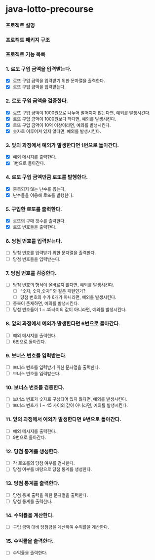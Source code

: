 # java-lotto-precourse
### 프로젝트 설명

### 프로젝트 패키지 구조

### 프로젝트 기능 목록

### 1. 로또 구입 금액을 입력받는다.

- [x]  로또 구입 금액을 입력받기 위한 문자열을 출력한다.
- [x]  로또 구입 금액을 입력받는다.

### 2. 로또 구입 금액을 검증한다.

- [x]  로또 구입 금액이 1000원으로 나누어 떨어지지 않는다면, 예외를 발생시킨다.
- [x]  로또 구입 금액이 1000원보다 작다면, 예외를 발생시킨다.
- [x]  로또 구입 금액이 10억 이상이라면, 예외를 발생시킨다.
- [x]  숫자로 이루어져 있지 않다면, 예외를 발생시킨다.

### 3. 앞의 과정에서 예외가 발생한다면 1번으로 돌아간다.

- [x]  예외 메시지를 출력한다.
- [x]  1번으로 돌아간다.

### 4. 로또 구입 금액만큼 로또를 발행한다.

- [x]  중복되지 않는 난수를 뽑는다.
- [x]  난수들을 이용해 로또를 발행한다.

### 5.  구입한 로또를 출력한다.

- [x]  로또의 구매 갯수를 출력한다.
- [x]  로또 번호들을 출력한다.

### 6. 당첨 번호를 입력받는다.

- [ ]  당첨 번호를 입력받기 위한 문자열을 출력한다.
- [ ]  당첨 번호들을 입력받는다.

### 7. 당첨 번호를 검증한다.

- [ ]  당첨 번호의 형식이 올바르지 않다면, 예외를 발생시킨다.
   - [ ]  “숫자, 숫자,숫자” 와 같은 패턴인가?
   - [ ]  당첨 번호의 수가 6개가 아니라면, 예외를 발생시킨다.
- [ ]  중복이 존재하면, 예외를 발생시킨다.
- [ ]  당첨 번호들이 1 ~ 45사이의 값이 아니라면, 예외를 발생시킨다.

### 8. 앞의 과정에서 예외가 발생한다면 6번으로 돌아간다.

- [ ]  예외 메시지를 출력한다.
- [ ]  6번으로 돌아간다.

### 9. 보너스 번호를 입력받는다.

- [ ]  보너스 번호를 입력받기 위한 문자열을 출력한다.
- [ ]  보너스 번호를 입력받는다.

### 10. 보너스 번호를 검증한다.

- [ ]  보너스 번호가 숫자로 구성되어 있지 않다면, 예외를 발생시킨다.
- [ ]  보너스 번호가 1 ~ 45 사이의 값이 아니라면, 예외를 발생시킨다.

### 11. 앞의 과정에서 예외가 발생한다면 9번으로 돌아간다.

- [ ]  예외 메시지를 출력한다.
- [ ]  9번으로 돌아간다.

### 12. 당첨 통계를 생성한다.

- [ ]  각 로또를의 당첨 여부를 검사한다.
- [ ]  당첨 여부를 바탕으로 당첨 통계를 생성한다.

### 13. 당첨 통계를 출력한다.

- [ ]  당첨 통계 출력을 위한 문자열을 출력한다.
- [ ]  당첨 통계를 출력한다.

### 14. 수익률을 계산한다.

- [ ]  구입 금액 대비 당첨금을 계산하여 수익률을 계산한다.

### 15. 수익률을 출력한다.

- [ ]  수익률을 출력한다.